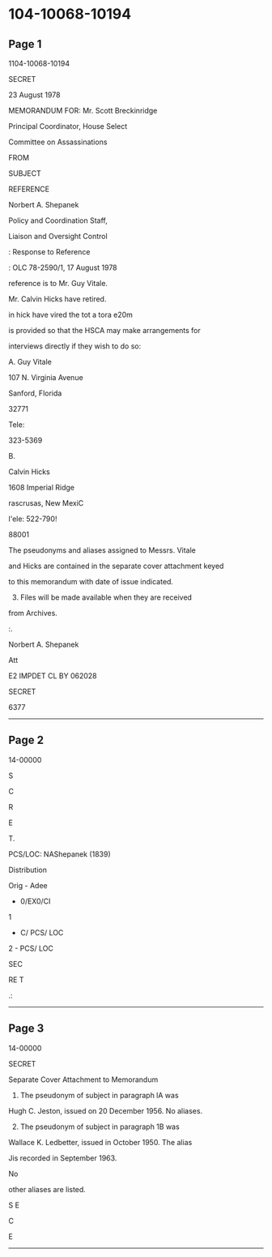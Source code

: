 # 104-10068-10194

## Page 1

1104-10068-10194

SECRET

23 August 1978

MEMORANDUM FOR: Mr. Scott Breckinridge

Principal Coordinator, House Select

Committee on Assassinations

FROM

SUBJECT

REFERENCE

Norbert A. Shepanek

Policy and Coordination Staff,

Liaison and Oversight Control

: Response to Reference

: OLC 78-2590/1, 17 August 1978

reference is to Mr. Guy Vitale.

Mr. Calvin Hicks have retired.

in hick have vired the tot a tora e20m

is provided so that the HSCA may make arrangements for

interviews directly if they wish to do so:

A. Guy Vitale

107 N. Virginia Avenue

Sanford, Florida

32771

Tele:

323-5369

B.

Calvin Hicks

1608 Imperial Ridge

rascrusas, New MexiC

l'ele: 522-790!

88001

The pseudonyms and aliases assigned to Messrs. Vitale

and Hicks are contained in the separate cover attachment keyed

to this memorandum with date of issue indicated.

3. Files will be made available when they are received

from Archives.

:.

Norbert A. Shepanek

Att

E2 IMPDET CL BY 062028

SECRET

6377

---

## Page 2

14-00000

S

C

R

E

T.

PCS/LOC: NAShepanek (1839)

Distribution

Orig - Adee

- 0/EX0/CI

1

- C/ PCS/ LOC

2 - PCS/ LOC

SEC

RE T

.:

---

## Page 3

14-00000

SECRET

Separate Cover Attachment to Memorandum

1. The pseudonym of subject in paragraph lA was

Hugh C. Jeston, issued on 20 December 1956. No aliases.

2. The pseudonym of subject in paragraph 1B was

Wallace K. Ledbetter, issued in October 1950. The alias

Jis recorded in September 1963.

No

other aliases are listed.

S E

C

E

---

